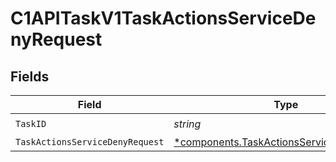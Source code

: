 # C1APITaskV1TaskActionsServiceDenyRequest


## Fields

| Field                                                                                                 | Type                                                                                                  | Required                                                                                              | Description                                                                                           |
| ----------------------------------------------------------------------------------------------------- | ----------------------------------------------------------------------------------------------------- | ----------------------------------------------------------------------------------------------------- | ----------------------------------------------------------------------------------------------------- |
| `TaskID`                                                                                              | *string*                                                                                              | :heavy_check_mark:                                                                                    | N/A                                                                                                   |
| `TaskActionsServiceDenyRequest`                                                                       | [*components.TaskActionsServiceDenyRequest](../../models/components/taskactionsservicedenyrequest.md) | :heavy_minus_sign:                                                                                    | N/A                                                                                                   |